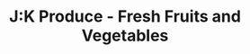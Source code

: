 ---
title: "J:K Produce - Fresh Fruits and Vegetables"
url: /calgary/j-k-produce-fresh-fruits-and-vegetables/
shop: Supermarkt
---